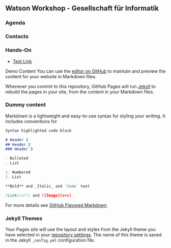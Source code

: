 ## Watson Workshop - Gesellschaft für Informatik

### Agenda

### Contacts

### Hands-On
- [Test Link](./node-red-cloud)


Demo Content
You can use the [editor on GitHub](https://github.com/daka1510/watson-workshop-gi/edit/gh-pages/index.md) to maintain and preview the content for your website in Markdown files.

Whenever you commit to this repository, GitHub Pages will run [Jekyll](https://jekyllrb.com/) to rebuild the pages in your site, from the content in your Markdown files.

### Dummy content

Markdown is a lightweight and easy-to-use syntax for styling your writing. It includes conventions for

```markdown
Syntax highlighted code block

# Header 1
## Header 2
### Header 3

- Bulleted
- List

1. Numbered
2. List

**Bold** and _Italic_ and `Code` text

[Link](url) and ![Image](src)
```

For more details see [GitHub Flavored Markdown](https://guides.github.com/features/mastering-markdown/).

### Jekyll Themes

Your Pages site will use the layout and styles from the Jekyll theme you have selected in your [repository settings](https://github.com/daka1510/watson-workshop-gi/settings). The name of this theme is saved in the Jekyll `_config.yml` configuration file.


